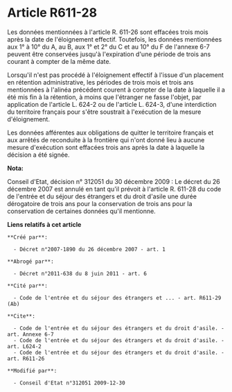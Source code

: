 # Article R611-28

Les données mentionnées à l'article R. 611-26 sont effacées trois mois après la date de l'éloignement effectif. Toutefois,
les données mentionnées aux 1° à 10° du A, au B, aux 1° et 2° du C et au 10° du F de l'annexe 6-7 peuvent être conservées
jusqu'à l'expiration d'une période de trois ans courant à compter de la même date. 

Lorsqu'il n'est pas procédé à l'éloignement effectif à l'issue d'un placement en rétention administrative, les périodes de
trois mois et trois ans mentionnées à l'alinéa précédent courent à compter de la date à laquelle il a été mis fin à la
rétention, à moins que l'étranger ne fasse l'objet, par application de l'article L. 624-2 ou de l'article L. 624-3, d'une
interdiction du territoire français pour s'être soustrait à l'exécution de la mesure d'éloignement. 

Les données afférentes aux obligations de quitter le territoire français et aux arrêtés de reconduite à la frontière qui
n'ont donné lieu à aucune mesure d'exécution sont effacées trois ans après la date à laquelle la décision a été signée.

**Nota:**

Conseil d'Etat, décision n° 312051 du 30 décembre 2009 : Le décret du 26 décembre 2007 est annulé en tant qu'il prévoit à
l'article R. 611-28 du code de l'entrée et du séjour des étrangers et du droit d'asile une durée dérogatoire de trois ans
pour la conservation de trois ans pour la conservation de certaines données qu'il mentionne.

**Liens relatifs à cet article**

	**Créé par**:

	  - Décret n°2007-1890 du 26 décembre 2007 - art. 1

	**Abrogé par**:

	  - Décret n°2011-638 du 8 juin 2011 - art. 6

	**Cité par**:

	  - Code de l'entrée et du séjour des étrangers et ... - art. R611-29 (Ab)

	**Cite**:

	  - Code de l'entrée et du séjour des étrangers et du droit d'asile. - art. Annexe 6-7
	  - Code de l'entrée et du séjour des étrangers et du droit d'asile. - art. L624-2
	  - Code de l'entrée et du séjour des étrangers et du droit d'asile. - art. R611-26

	**Modifié par**:

	  - Conseil d'Etat n°312051 2009-12-30
